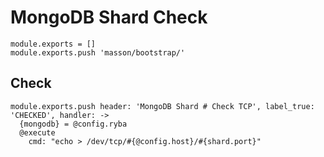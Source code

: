 
# MongoDB Shard Check

    module.exports = []
    module.exports.push 'masson/bootstrap/'

## Check

    module.exports.push header: 'MongoDB Shard # Check TCP', label_true: 'CHECKED', handler: ->
      {mongodb} = @config.ryba
      @execute
        cmd: "echo > /dev/tcp/#{@config.host}/#{shard.port}"
